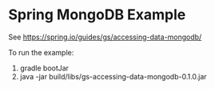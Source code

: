# Spring MongoDB Example

See https://spring.io/guides/gs/accessing-data-mongodb/

To run the example:
1. gradle bootJar
2. java -jar build/libs/gs-accessing-data-mongodb-0.1.0.jar
